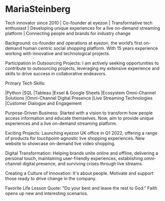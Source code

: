 # MariaSteinberg
Tech innovator since 2010 | Co-founder at eyezon | Transformative tech enthusiast | Developing unique experiences for a live on-demand streaming platform | Connecting people and brands for industry change

Background:
co-founder and operations at eyezon, the world’s first on-demand human centric social shopping platform. With 15 years experience working with innovative and technological projects.

Participation in Outsourcing Projects:
I am actively seeking opportunities to contribute to outsourcing projects, leveraging my extensive experience and skills to drive success in collaborative endeavors.

Primary Tech Skills:

|Python
|SQL
|Tableau
|Exsel & Google Sheets
|Ecosystem Omni-Channel Solutions
|Omni-Channel Digital Presence
|Live Streaming Technologies
|Customer Dialogue and Engagement

Purpose-Driven Business:
Started with a vision to transform how people access information and educate themselves. Now, aim to provide unique experiences and a live on-demand streaming platform.

Exciting Projects:
Launching eyezon UK office in Q1 2022, offering a range of products for touchpoint-agnostic live shopping experiences. New website to showcase on-demand live video shopping.

Digital Transformation:
Helping brands unite online and offline, delivering a personal touch, maintaining user-friendly experiences, establishing omni-channel digital presence, and surviving crises through live streams.

Creating a Culture of Innovation:
It's about people. Motivate and support those ready to drive change in the company.

Favorite Life Lesson Quote:
"Do your best and leave the rest to God." Faith opens up new and interesting scenarios.
